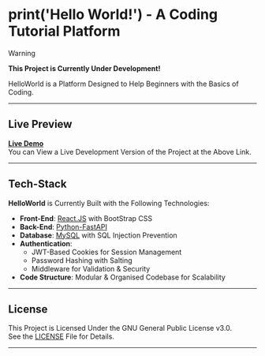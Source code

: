 # print('Hello World!') - A Coding Tutorial Platform

> [!WARNING]
> **This Project is Currently Under Development!**
> 
> HelloWorld is a Platform Designed to Help Beginners with the Basics of Coding.

---

## Live Preview

**[Live Demo](https://projects.samir.cx/Hello-World/?utm_source=github&utm_medium=social&utm_campaign=repo&utm_content=readme 'HelloWorld Live Preview')**  
You can View a Live Development Version of the Project at the Above Link.

---

## Tech-Stack

**HelloWorld** is Currently Built with the Following Technologies:

- **Front-End**: [React.JS](https://reactjs.org) with BootStrap CSS
- **Back-End**: [Python-FastAPI](https://fastapi.tiangolo.com)
- **Database**: [MySQL](https://www.mysql.com) with SQL Injection Prevention
- **Authentication**:
    - JWT-Based Cookies for Session Management
    - Password Hashing with Salting
    - Middleware for Validation & Security
- **Code Structure**: Modular & Organised Codebase for Scalability

---

## License

This Project is Licensed Under the GNU General Public License v3.0.  
See the [LICENSE](LICENSE 'License') File for Details.

---